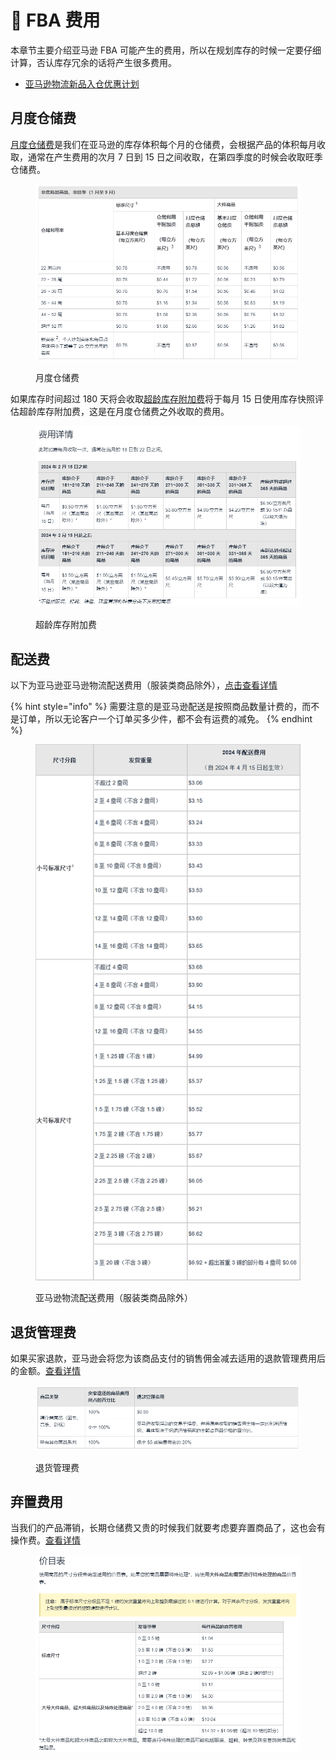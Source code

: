 # 🥚 FBA 费用

本章节主要介绍亚马逊 FBA 可能产生的费用，所以在规划库存的时候一定要仔细计算，否认库存冗余的话将产生很多费用。

* [亚马逊物流新品入仓优惠计划](https://sellercentral.amazon.com/help/hub/reference/GWHQRT98SAZC29VQ)

## 月度仓储费

[月度仓储费](https://sellercentral.amazon.com/help/hub/reference/G3EDYEF6KUCFQTNM)是我们在亚马逊的库存体积每个月的仓储费，会根据产品的体积每月收取，通常在产生费用的次月 7 日到 15 日之间收取，在第四季度的时候会收取旺季仓储费。

<figure><img src="../../.gitbook/assets/image (51).png" alt=""><figcaption><p>月度仓储费</p></figcaption></figure>

如果库存时间超过 180 天将会收取[超龄库存附加费](https://sellercentral.amazon.com/help/hub/reference/GJQNPA23YWVA4SBD)将于每月 15 日使用库存快照评估超龄库存附加费，这是在月度仓储费之外收取的费用。

<figure><img src="../../.gitbook/assets/image (50).png" alt=""><figcaption><p>超龄库存附加费</p></figcaption></figure>

## 配送费

以下为亚马逊亚马逊物流配送费用（服装类商品除外），[点击查看详情](https://sellercentral.amazon.com/help/hub/reference/GPDC3KPYAGDTVDJP)

{% hint style="info" %}
需要注意的是亚马逊配送是按照商品数量计费的，而不是订单，所以无论客户一个订单买多少件，都不会有运费的减免。
{% endhint %}

<figure><img src="../../.gitbook/assets/1727763041137.jpg" alt=""><figcaption><p>亚马逊物流配送费用（服装类商品除外）</p></figcaption></figure>

## 退货管理费

如果买家退款，亚马逊会将您为该商品支付的销售佣金减去适用的退款管理费用后的金额。[查看详情](https://sellercentral.amazon.com/help/hub/reference/GDC3U6FWF4JJJJC7)

<figure><img src="../../.gitbook/assets/image (52).png" alt=""><figcaption><p>退货管理费</p></figcaption></figure>

## 弃置费用

当我们的产品滞销，长期仓储费又贵的时候我们就要考虑要弃置商品了，这也会有操作费。[查看详情](https://sellercentral.amazon.com/help/hub/reference/G5FKTA8LXU4TZPD5)

<figure><img src="../../.gitbook/assets/image (53).png" alt=""><figcaption></figcaption></figure>



